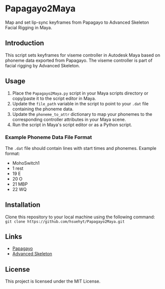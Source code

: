 # Papagayo2Maya

Map and set lip-sync keyframes from Papagayo to Advanced Skeleton Facial Rigging in Maya.

## Introduction

This script sets keyframes for viseme controller in Autodesk Maya based on phoneme data exported from Papagayo. The viseme controller is part of facial rigging by Advanced Skeleton.

## Usage

1. Place the `Papagayo2Maya.py` script in your Maya scripts directory or copy/paste it to the script editor in Maya.
2. Update the `file_path` variable in the script to point to your `.dat` file containing the phoneme data.
3. Update the `phoneme_to_attr` dictionary to map your phonemes to the corresponding controller attributes in your Maya scene.
4. Run the script in Maya's script editor or as a Python script.

### Example Phoneme Data File Format

The `.dat` file should contain lines with start times and phonemes. Example format:

- MohoSwitch1
- 1 rest
- 19 E
- 20 O
- 21 MBP
- 22 WQ

## Installation

Clone this repository to your local machine using the following command: `git clone https://github.com/hsuehyt/Papagayo2Maya.git`

## Links

- [Papagayo](https://www.lostmarble.com/papagayo/)
- [Advanced Skeleton](https://www.animationstudios.com.au/advanced-skeleton)

## License

This project is licensed under the MIT License.
